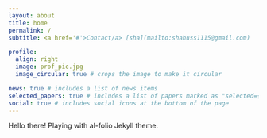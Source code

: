 ```yaml
---
layout: about
title: home
permalink: /
subtitle: <a href='#'>Contact/a> [sha](mailto:shahuss1115@gmail.com)

profile:
  align: right
  image: prof_pic.jpg
  image_circular: true # crops the image to make it circular

news: true # includes a list of news items
selected_papers: true # includes a list of papers marked as "selected={true}"
social: true # includes social icons at the bottom of the page
---
```


Hello there! Playing with al-folio Jekyll theme.
